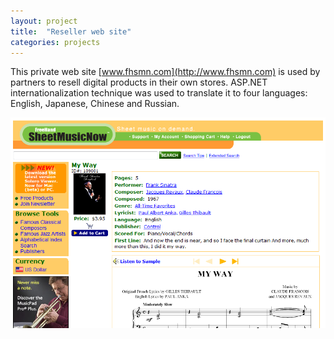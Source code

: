 ```yaml
---
layout: project
title:  "Reseller web site"
categories: projects
---
```


This private web site [www.fhsmn.com](http://www.fhsmn.com) is used by partners to resell digital products in their own stores. ASP.NET internationalization technique was used to translate it to four languages: English, Japanese, Chinese and Russian.

![Reseller web site](/image/projects/reseller_web_site.png)